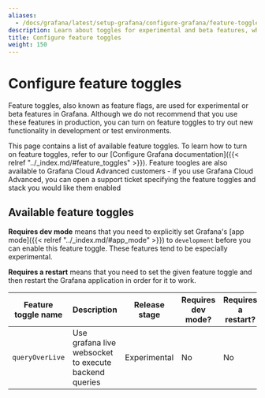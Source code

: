 ```yaml
---
aliases:
  - /docs/grafana/latest/setup-grafana/configure-grafana/feature-toggles/
description: Learn about toggles for experimental and beta features, which you can enable or disable.
title: Configure feature toggles
weight: 150
---
```


# Configure feature toggles

Feature toggles, also known as feature flags, are used for experimental or beta features in Grafana. Although we do not recommend that you use these features in production, you can turn on feature toggles to try out new functionality in development or test environments.

 This page contains a list of available feature toggles. To learn how to turn on feature toggles, refer to our [Configure Grafana documentation]({{< relref "../_index.md/#feature_toggles" >}}). Feature toogles are also available to Grafana Cloud Advanced customers - if you use Grafana Cloud Advanced, you can open a support ticket specifying the feature toggles and stack you would like them enabled 

 ## Available feature toggles

 **Requires dev mode** means that you need to explicitly set Grafana's [app mode]({{< relref "../_index.md/#app_mode" >}}) to `development` before you can enable this feature toggle. These features tend to be especially experimental.

**Requires a restart** means that you need to set the given feature toggle and then restart the Grafana application in order for it to work.


| Feature toggle name | Description                                           | Release stage | Requires dev mode? | Requires a restart? |
|---------------------|-------------------------------------------------------|---------------|--------------------|---------------------|
| `queryOverLive`     | Use grafana live websocket to execute backend queries | Experimental  | No                 | No                  |
